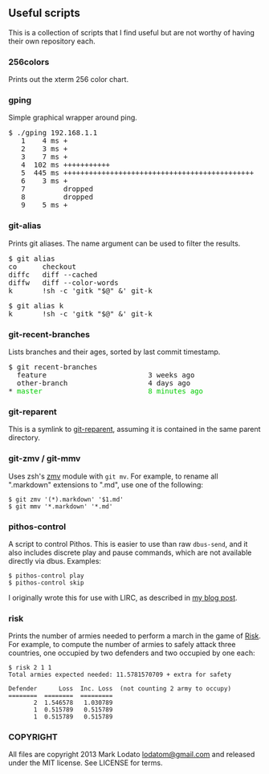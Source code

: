 ## Useful scripts

This is a collection of scripts that I find useful but are not worthy of having
their own repository each.

### 256colors

Prints out the xterm 256 color chart.

### gping

Simple graphical wrapper around ping.

<pre>
$ ./gping 192.168.1.1
   1    4 ms +
   2    3 ms +
   3    7 ms +
   4  102 ms +++++++++++
   5  445 ms +++++++++++++++++++++++++++++++++++++++++++++
   6    3 ms +
   7         dropped
   8         dropped
   9    5 ms +
</pre>

### git-alias

Prints git aliases.  The name argument can be used to filter the results.

<pre>
$ git alias
co      checkout
diffc   diff --cached
diffw   diff --color-words
k       !sh -c 'gitk "$@" &' git-k
</pre>
<pre>
$ git alias k
k       !sh -c 'gitk "$@" &' git-k
</pre>

### git-recent-branches

Lists branches and their ages, sorted by last commit timestamp.

<pre>
$ git recent-branches
  feature                        3 weeks ago
  other-branch                   4 days ago
* <span style="color: #00cd00">master                         8 minutes ago</span>
</pre>

### git-reparent

This is a symlink to [git-reparent](https://github.com/MarkLodato/git-reparent),
assuming it is contained in the same parent directory.

### git-zmv / git-mmv

Uses zsh's [zmv](http://zshwiki.org/home/builtin/functions/zmv) module with
`git mv`.  For example, to rename all ".markdown" extensions to ".md", use one
of the following:

    $ git zmv '(*).markdown' '$1.md'
    $ git mmv '*.markdown' '*.md'

### pithos-control

A script to control Pithos.  This is easier to use than raw `dbus-send`, and it
also includes discrete play and pause commands, which are not available
directly via dbus.  Examples:

    $ pithos-control play
    $ pithos-control skip

I originally wrote this for use with LIRC, as described in
[my blog post](http://marklodato.github.io/2013/10/24/how-to-use-lirc.html).

### risk

Prints the number of armies needed to perform a march in the game of [Risk][].
For example, to compute the number of armies to safely attack three countries,
one occupied by two defenders and two occupied by one each:

    $ risk 2 1 1
    Total armies expected needed: 11.5781570709 + extra for safety

    Defender      Loss  Inc. Loss  (not counting 2 army to occupy)
    ========  ========  =========
           2  1.546578   1.030789
           1  0.515789   0.515789
           1  0.515789   0.515789

[Risk]: http://en.wikipedia.org/wiki/Risk_(game)

### COPYRIGHT

All files are copyright 2013 Mark Lodato <lodatom@gmail.com> and released under
the MIT license.  See LICENSE for terms.
